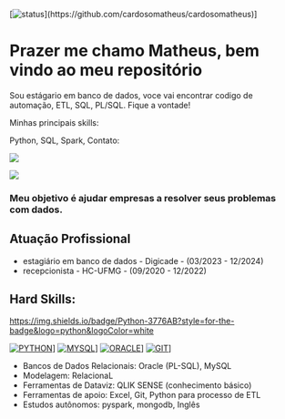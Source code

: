 	
[![status]([https://img.shields.io/badge/Python-3776AB?style=for-the-badge&logo=python&logoColor=white](https://github-readme-stats.vercel.app/api?username={Matheus}&theme=blue-green))](https://github.com/cardosomatheus/cardosomatheus)]

# Prazer me chamo Matheus, bem vindo ao meu repositório

Sou estágario em banco de dados, voce vai encontrar codigo de automação, ETL, SQL, PL/SQL. Fique a vontade!

Minhas principais skills:

<link rel="stylesheet" href="https://cdn.jsdelivr.net/gh/devicons/devicon@v2.15.1/devicon.min.css"> Python, <link rel="stylesheet" href="https://cdn.jsdelivr.net/gh/devicons/devicon@v2.15.1/devicon.min.css"> SQL, <link rel="stylesheet" href="https://cdn.jsdelivr.net/gh/devicons/devicon@v2.15.1/devicon.min.css"> Spark, <link rel="stylesheet" 




Contato:

<a href="https://www.linkedin.com/in/matheus-cardoso-santos/" target="_blank"><img src="https://img.shields.io/badge/-LinkedIn-%230077B5?style=for-the-badge&logo=linkedin&logoColor=white" target="_blank"></a>   
</div> <a href = "cardosomcds1@gmail.com"><img src="https://img.shields.io/badge/Gmail-D14836?style=for-the-badge&logo=gmail&logoColor=white" target="_blank"></a>

### Meu objetivo é ajudar empresas a resolver seus problemas com dados.

## Atuação Profissional 
- estagiário em banco de dados - Digicade - (03/2023 - 12/2024)
- recepcionista - HC-UFMG - (09/2020 - 12/2022)

## Hard Skills:
https://img.shields.io/badge/Python-3776AB?style=for-the-badge&logo=python&logoColor=white

[![PYTHON](https://img.shields.io/badge/Python-3776AB?style=for-the-badge&logo=python&logoColor=white)](https://github.com/cardosomatheus/cardosomatheus)]
[![MYSQL](https://img.shields.io/badge/MySQL-00000F?style=for-the-badge&logo=mysql&logoColor=white)](https://github.com/cardosomatheus/cardosomatheus)]
[![ORACLE](https://img.shields.io/badge/Oracle-F80000?style=for-the-badge&logo=oracle&logoColor=black)](https://github.com/cardosomatheus/cardosomatheus)]
[![GIT](https://img.shields.io/badge/GIT-E44C30?style=for-the-badge&logo=git&logoColor=white)](https://github.com/cardosomatheus/cardosomatheus)]



- Bancos de Dados Relacionais: Oracle (PL-SQL), MySQL
- Modelagem: RelacionaL
- Ferramentas de Dataviz: QLIK SENSE (conhecimento básico)
- Ferramentas de apoio: Excel, Git, Python para processo de ETL
- Estudos autônomos: pyspark, mongodb, Inglês
  
